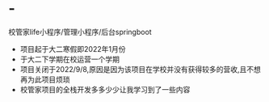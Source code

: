 # -
校管家life小程序/管理小程序/后台springboot

- 项目起于大二寒假即2022年1月份
- 于大二下学期在校运营一个学期
- 项目关闭于2022/9/8,原因是因为该项目在学校并没有获得较多的营收,且不想再为此项目烦琐
- 校管家项目的全栈开发多多少少让我学习到了一些内容
